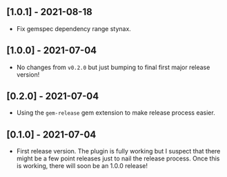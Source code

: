 ## [1.0.1] - 2021-08-18
- Fix gemspec dependency range stynax.

## [1.0.0] - 2021-07-04
- No changes from `v0.2.0` but just bumping to final first major release version!

## [0.2.0] - 2021-07-04
- Using the `gem-release` gem extension to make release process easier.

## [0.1.0] - 2021-07-04
- First release version. The plugin is fully working but I suspect that there might be a few point releases just to nail the release process. Once this is working, there will soon be an 1.0.0 release!
